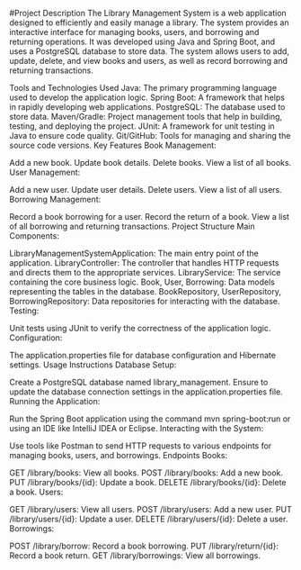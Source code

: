 #Project Description
The Library Management System is a web application designed to efficiently and easily manage a library. The system provides an interactive interface for managing books, users, and borrowing and returning operations. It was developed using Java and Spring Boot, and uses a PostgreSQL database to store data. The system allows users to add, update, delete, and view books and users, as well as record borrowing and returning transactions.

Tools and Technologies Used
Java: The primary programming language used to develop the application logic.
Spring Boot: A framework that helps in rapidly developing web applications.
PostgreSQL: The database used to store data.
Maven/Gradle: Project management tools that help in building, testing, and deploying the project.
JUnit: A framework for unit testing in Java to ensure code quality.
Git/GitHub: Tools for managing and sharing the source code versions.
Key Features
Book Management:

Add a new book.
Update book details.
Delete books.
View a list of all books.
User Management:

Add a new user.
Update user details.
Delete users.
View a list of all users.
Borrowing Management:

Record a book borrowing for a user.
Record the return of a book.
View a list of all borrowing and returning transactions.
Project Structure
Main Components:

LibraryManagementSystemApplication: The main entry point of the application.
LibraryController: The controller that handles HTTP requests and directs them to the appropriate services.
LibraryService: The service containing the core business logic.
Book, User, Borrowing: Data models representing the tables in the database.
BookRepository, UserRepository, BorrowingRepository: Data repositories for interacting with the database.
Testing:

Unit tests using JUnit to verify the correctness of the application logic.
Configuration:

The application.properties file for database configuration and Hibernate settings.
Usage Instructions
Database Setup:

Create a PostgreSQL database named library_management.
Ensure to update the database connection settings in the application.properties file.
Running the Application:

Run the Spring Boot application using the command mvn spring-boot:run or using an IDE like IntelliJ IDEA or Eclipse.
Interacting with the System:

Use tools like Postman to send HTTP requests to various endpoints for managing books, users, and borrowings.
Endpoints
Books:

GET /library/books: View all books.
POST /library/books: Add a new book.
PUT /library/books/{id}: Update a book.
DELETE /library/books/{id}: Delete a book.
Users:

GET /library/users: View all users.
POST /library/users: Add a new user.
PUT /library/users/{id}: Update a user.
DELETE /library/users/{id}: Delete a user.
Borrowings:

POST /library/borrow: Record a book borrowing.
PUT /library/return/{id}: Record a book return.
GET /library/borrowings: View all borrowings.
